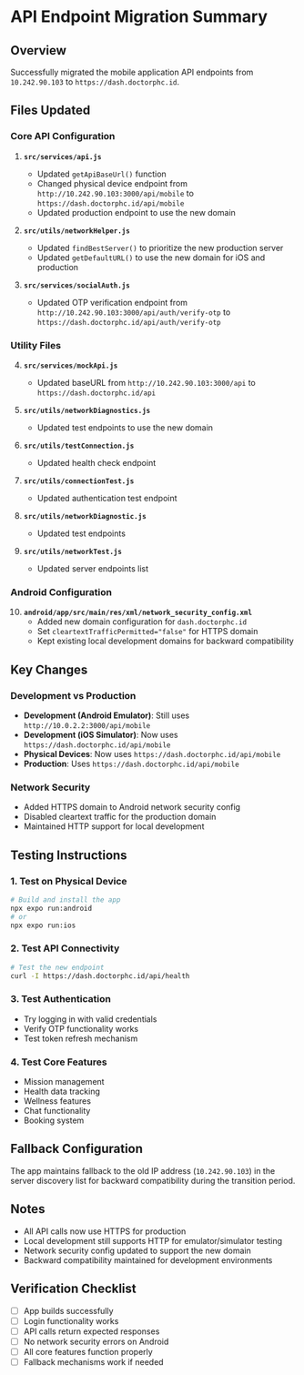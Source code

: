 # API Endpoint Migration Summary

## Overview
Successfully migrated the mobile application API endpoints from `10.242.90.103` to `https://dash.doctorphc.id`.

## Files Updated

### Core API Configuration
1. **`src/services/api.js`**
   - Updated `getApiBaseUrl()` function
   - Changed physical device endpoint from `http://10.242.90.103:3000/api/mobile` to `https://dash.doctorphc.id/api/mobile`
   - Updated production endpoint to use the new domain

2. **`src/utils/networkHelper.js`**
   - Updated `findBestServer()` to prioritize the new production server
   - Updated `getDefaultURL()` to use the new domain for iOS and production

3. **`src/services/socialAuth.js`**
   - Updated OTP verification endpoint from `http://10.242.90.103:3000/api/auth/verify-otp` to `https://dash.doctorphc.id/api/auth/verify-otp`

### Utility Files
4. **`src/services/mockApi.js`**
   - Updated baseURL from `http://10.242.90.103:3000/api` to `https://dash.doctorphc.id/api`

5. **`src/utils/networkDiagnostics.js`**
   - Updated test endpoints to use the new domain

6. **`src/utils/testConnection.js`**
   - Updated health check endpoint

7. **`src/utils/connectionTest.js`**
   - Updated authentication test endpoint

8. **`src/utils/networkDiagnostic.js`**
   - Updated test endpoints

9. **`src/utils/networkTest.js`**
   - Updated server endpoints list

### Android Configuration
10. **`android/app/src/main/res/xml/network_security_config.xml`**
    - Added new domain configuration for `dash.doctorphc.id`
    - Set `cleartextTrafficPermitted="false"` for HTTPS domain
    - Kept existing local development domains for backward compatibility

## Key Changes

### Development vs Production
- **Development (Android Emulator)**: Still uses `http://10.0.2.2:3000/api/mobile`
- **Development (iOS Simulator)**: Now uses `https://dash.doctorphc.id/api/mobile`
- **Physical Devices**: Now uses `https://dash.doctorphc.id/api/mobile`
- **Production**: Uses `https://dash.doctorphc.id/api/mobile`

### Network Security
- Added HTTPS domain to Android network security config
- Disabled cleartext traffic for the production domain
- Maintained HTTP support for local development

## Testing Instructions

### 1. Test on Physical Device
```bash
# Build and install the app
npx expo run:android
# or
npx expo run:ios
```

### 2. Test API Connectivity
```bash
# Test the new endpoint
curl -I https://dash.doctorphc.id/api/health
```

### 3. Test Authentication
- Try logging in with valid credentials
- Verify OTP functionality works
- Test token refresh mechanism

### 4. Test Core Features
- Mission management
- Health data tracking
- Wellness features
- Chat functionality
- Booking system

## Fallback Configuration
The app maintains fallback to the old IP address (`10.242.90.103`) in the server discovery list for backward compatibility during the transition period.

## Notes
- All API calls now use HTTPS for production
- Local development still supports HTTP for emulator/simulator testing
- Network security config updated to support the new domain
- Backward compatibility maintained for development environments

## Verification Checklist
- [ ] App builds successfully
- [ ] Login functionality works
- [ ] API calls return expected responses
- [ ] No network security errors on Android
- [ ] All core features function properly
- [ ] Fallback mechanisms work if needed
